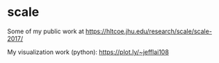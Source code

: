# scale
Some of my public work at https://hltcoe.jhu.edu/research/scale/scale-2017/

My visualization work (python): https://plot.ly/~jefflai108
